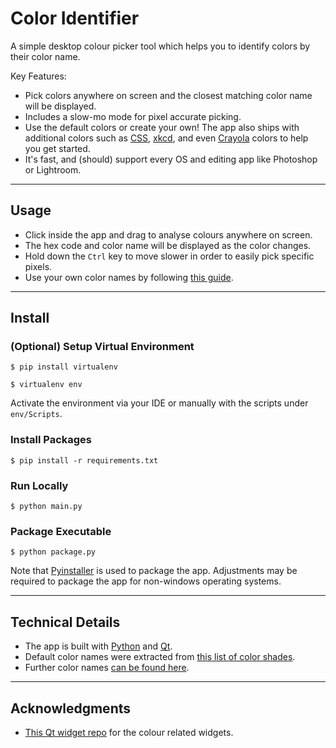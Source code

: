 # Color Identifier

A simple desktop colour picker tool which helps you to identify colors by their color name.

Key Features:
- Pick colors anywhere on screen and the closest matching color name will be displayed.
- Includes a slow-mo mode for pixel accurate picking.
- Use the default colors or create your own! The app also ships with additional colors such as [CSS](https://www.w3schools.com/colors/colors_groups.asp), [xkcd](https://xkcd.com/color/rgb/), and even [Crayola](https://en.wikipedia.org/wiki/List_of_Crayola_crayon_colors) colors to help you get started.
- It's fast, and (should) support every OS and editing app like Photoshop or Lightroom.

---

## Usage

- Click inside the app and drag to analyse colours anywhere on screen.
- The hex code and color name will be displayed as the color changes.
- Hold down the `Ctrl` key to move slower in order to easily pick specific pixels.
- Use your own color names by following [this guide](colors/readme.md).

---

## Install

### (Optional) Setup Virtual Environment

`$ pip install virtualenv`

`$ virtualenv env`

Activate the environment via your IDE or manually with the scripts under `env/Scripts`.

### Install Packages

`$ pip install -r requirements.txt`

### Run Locally

`$ python main.py`

### Package Executable

`$ python package.py`

Note that [Pyinstaller](https://pyinstaller.readthedocs.io/en/stable/) is used to package the app. Adjustments may be required to package the app for non-windows operating systems.

---

## Technical Details

- The app is built with [Python](https://www.python.org/downloads/) and [Qt](https://pyqt5.com).
- Default color names were extracted from [this list of color shades](https://en.wikipedia.org/wiki/List_of_colors_by_shade).
- Further color names [can be found here](https://en.wikipedia.org/wiki/Lists_of_colors).

---

## Acknowledgments

- [This Qt widget repo](https://github.com/PyQt5/CustomWidgets) for the colour related widgets.